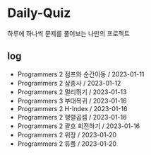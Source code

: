 # Daily-Quiz

하루에 하나씩 문제를 풀어보는 나만의 프로젝트

## log
- Programmers 2 점프와 순간이동 / 2023-01-11
- Programmers 2 삼총사 / 2023-01-12
- Programmers 2 멀리뛰기 / 2023-01-13
- Programmers 3 부대복귀 / 2023-01-16
- Programmers 2 H-Index / 2023-01-16
- Programmers 2 행렬곱셈 / 2023-01-16
- Programmers 2 괄호 회전하기 / 2023-01-16
- Programmers 2 위장 / 2023-01-20
- Programmers 2 튜플 / 2023-01-20